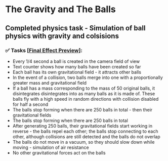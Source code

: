 # The Gravity and The Balls
 
## Completed physics task - Simulation of ball physics with gravity and colsisions 
### ✅ Tasks [**[Final Effect Preview](https://youtu.be/lu5_pctjIXQ)**]:
- Every 1/4 second a ball is created in the camera field of view
- Text counter shows how many balls have been created so far
- Each ball has its own gravitational field - it attracts other balls
- In the event of a collision, two balls merge into one with a proportionally greater mass and gravitational field
- If a ball has a mass corresponding to the mass of 50 original balls, it disintegrates disintegrates into as many balls as it is made of. These balls fly with a high speed in random directions with collision disabled for half a second
- The balls stop forming when there are 250 balls in total - then their gravitational fields
- The balls stop forming when there are 250 balls in total
- After generating 250 balls, their gravitational fields start working in reverse - the balls repel each other; the balls stop connecting to each other, although collisions are still detected and the balls do not overlap
- The balls do not move in a vacuum, so they should slow down while moving - simulation of air resistance
- No other gravitational forces act on the balls
